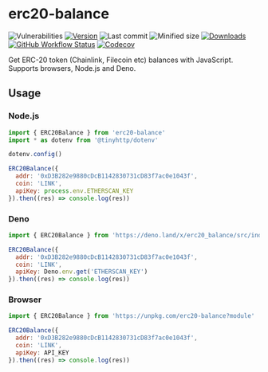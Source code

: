 # erc20-balance

![Vulnerabilities][vulns-badge-url]
[![Version][v-badge-url]][npm-url]
![Last commit][last-commit-badge-url]
![Minified size][size-badge-url] [![Downloads][dl-badge-url]][npm-url] [![GitHub Workflow Status][gh-actions-img]][github-actions] [![Codecov][cov-badge-url]][cov-url]

Get ERC-20 token (Chainlink, Filecoin etc) balances with JavaScript. Supports browsers, Node.js and Deno.

## Usage

### Node.js

```js
import { ERC20Balance } from 'erc20-balance'
import * as dotenv from '@tinyhttp/dotenv'

dotenv.config()

ERC20Balance({
  addr: '0xD3B282e9880cDcB1142830731cD83f7ac0e1043f',
  coin: 'LINK',
  apiKey: process.env.ETHERSCAN_KEY
}).then((res) => console.log(res))
```

### Deno

```js
import { ERC20Balance } from 'https://deno.land/x/erc20_balance/src/index.ts'

ERC20Balance({
  addr: '0xD3B282e9880cDcB1142830731cD83f7ac0e1043f',
  coin: 'LINK',
  apiKey: Deno.env.get('ETHERSCAN_KEY')
}).then((res) => console.log(res))
```

### Browser

```js
import { ERC20Balance } from 'https://unpkg.com/erc20-balance?module'

ERC20Balance({
  addr: '0xD3B282e9880cDcB1142830731cD83f7ac0e1043f',
  coin: 'LINK',
  apiKey: API_KEY
}).then((res) => console.log(res))
```

[vulns-badge-url]: https://img.shields.io/snyk/vulnerabilities/npm/erc20-balance.svg?style=flat-square
[v-badge-url]: https://img.shields.io/npm/v/erc20-balance.svg?style=flat-square
[npm-url]: https://www.npmjs.com/package/erc20-balance
[last-commit-badge-url]: https://img.shields.io/github/last-commit/talentlessguy/erc20-balance.svg?style=flat-square
[size-badge-url]: https://img.shields.io/bundlephobia/min/erc20-balance.svg?style=flat-square
[cov-badge-url]: https://img.shields.io/codecov/c/gh/talentlessguy/erc20-balance?style=flat-square
[cov-url]: https://codecov.io/gh/talentlessguy/erc20-balance
[dl-badge-url]: https://img.shields.io/npm/dt/erc20-balance?style=flat-square
[github-actions]: https://github.com/talentlessguy/erc20-balance/actions
[gh-actions-img]: https://img.shields.io/github/workflow/status/talentlessguy/tinyhttp/CI?style=flat-square
